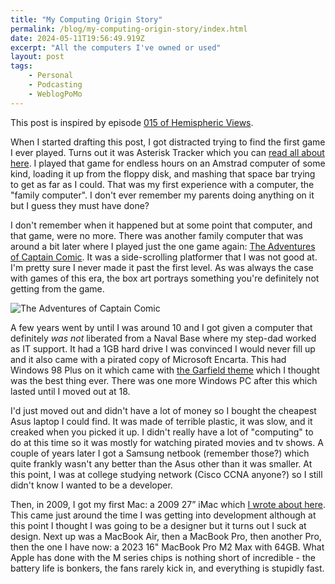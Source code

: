 ```yaml
---
title: "My Computing Origin Story"
permalink: /blog/my-computing-origin-story/index.html
date: 2024-05-11T19:56:49.919Z
excerpt: "All the computers I've owned or used"
layout: post
tags:
    - Personal
    - Podcasting
    - WeblogPoMo
---
```


This post is inspired by episode [015 of Hemispheric Views](https://listen.hemisphericviews.com/015).

When I started drafting this post, I got distracted trying to find the first game I ever played. Turns out it was Asterisk Tracker which you can [read all about here](https://rknight.me/blog/finding-asterisk-tracker/). I played that game for endless hours on an Amstrad computer of some kind, loading it up from the floppy disk, and mashing that space bar trying to get as far as I could. That was my first experience with a computer, the "family computer". I don't ever remember my parents doing anything on it but I guess they must have done?

I don't remember when it happened but at some point that computer, and that game, were no more. There was another family computer that was around a bit later where I played just the one game again: [The Adventures of Captain Comic](https://en.wikipedia.org/wiki/The_Adventures_of_Captain_Comic). It was a side-scrolling platformer that I was not good at. I'm pretty sure I never made it past the first level. As was always the case with games of this era, the box art portrays something you're definitely not getting from the game.

![The Adventures of Captain Comic](https://cdn.rknight.me/site/the-adventures-of-captain-comic.jpg)

A few years went by until I was around 10 and I got given a computer that definitely _was not_ liberated from a Naval Base where my step-dad worked as IT support. It had a 1GB hard drive I was convinced I would never fill up and it also came with a pirated copy of Microsoft Encarta. This had Windows 98 Plus on it which came with [the Garfield theme](https://www.youtube.com/watch?v=oJuTOnbjWV4) which I thought was the best thing ever. There was one more Windows PC after this which lasted until I moved out at 18.

I'd just moved out and didn't have a lot of money so I bought the cheapest Asus laptop I could find. It was made of terrible plastic, it was slow, and it creaked when you picked it up. I didn't really have a lot of "computing" to do at this time so it was mostly for watching pirated movies and tv shows. A couple of years later I got a Samsung netbook (remember those?) which quite frankly wasn't any better than the Asus other than it was smaller. At this point, I was at college studying network (Cisco CCNA anyone?) so I still didn't know I wanted to be a developer.

Then, in 2009, I got my first Mac: a 2009 27” iMac which [I wrote about here](https://rknight.me/blog/my-first-mac/). This came just around the time I was getting into development although at this point I thought I was going to be a designer but it turns out I suck at design. Next up was a MacBook Air, then a MacBook Pro, then another Pro, then the one I have now: a 2023 16" MacBook Pro M2 Max with 64GB. What Apple has done with the M series chips is nothing short of incredible - the battery life is bonkers, the fans rarely kick in, and everything is stupidly fast.

